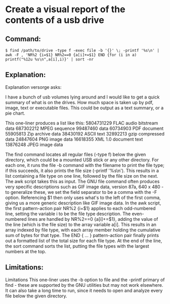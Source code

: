 # Create a visual report of the contents of a usb drive

## Command:
```
$ find /path/to/drive -type f -exec file -b '{}' \; -printf '%s\n' | awk -F , 'NR%2 {i=$1} NR%2==0 {a[i]+=$1} END {for (i in a) printf("%12u %s\n",a[i],i)}' | sort -nr
```

## Explanation:
Explanation
versorge asks:

I have a bunch of usb volumes lying around and I would like to get a quick summary of what is on the drives. How much space is taken up by pdf, image, text or executable files. This could be output as a text summary, or a pie chart.

This one-liner produces a list like this:
  5804731229 FLAC audio bitstream data
   687302212 MPEG sequence
    99487460 data
    60734903 PDF document
    55905813 Zip archive data
    38430192 ASCII text
    32892213 gzip compressed data
    24847604 PNG image data
    16618355 XML 1.0 document text
    13876248 JPEG image data

The find command locates all regular files (-type f) below the given directory, which could be a mounted USB stick or any other directory.  For each one, it runs the file -b command with the filename to print the file type; if this succeeds, it also prints the file size (-printf '%s\n').  This results in a list containing a file type on one line, followed by the file size on the next.
The awk script takes this as input.  The GNU file command often produces very specific descriptions such as GIF image data, version 87a, 640 x 480 - to generalize these, we set the field separator to be a comma with the -F option.  Referencing $1 then only uses what's to the left of the first comma, giving us a more generic description like GIF image data.
In the awk script, the first pattern-action pair NR%2 {i=$1} applies to each odd-numbered line, setting the variable i to be the file type description.  The even-numbered lines are handled by NR%2==0 {a[i]+=$1}, adding the value of the line (which is the file size) to the array variable a[i].  This results in an array indexed by file type, with each array member holding the cumulative sum of bytes for that type.  The END { ... } pattern-action pair finally prints out a formatted list of the total size for each file type.
At the end of the line, the sort command sorts the list, putting the file types with the largest numbers at the top.

## Limitations:
Limitations
This one-liner uses the -b option to file and the -printf primary of find - these are supported by the GNU utilities but may not work elsewhere.  It can also take a long time to run, since it needs to open and analyze every file below the given directory.

